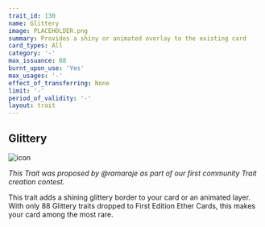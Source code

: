 ```yaml
---
trait_id: 130
name: Glittery
image: PLACEHOLDER.png
summary: Provides a shiny or animated overlay to the existing card
card_types: All
category: '-'
max_issuance: 88
burnt_upon_use: 'Yes'
max_usages: '-'
effect_of_transferring: None
limit: '-'
period_of_validity: '-'
layout: trait
---
```


## Glittery

![icon](/assets/images/trait-icons/{{page.image}})

*This Trait was proposed by @ramaraje as part of our first community Trait creation contest.*

This trait adds a shining glittery border to your card or an animated layer. With only 88 Glittery traits dropped to First Edition Ether Cards, this makes your card among the most rare.
